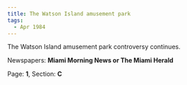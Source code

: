 ```yaml
---  
title: The Watson Island amusement park  
tags:  
  - Apr 1984  
---  
```

  
The Watson Island amusement park controversy continues.  
  
Newspapers: **Miami Morning News or The Miami Herald**  
  
Page: **1**, Section: **C** 
